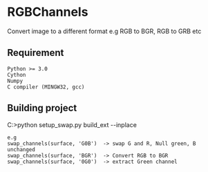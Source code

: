 # RGBChannels
Convert image to a different format e.g RGB to BGR, RGB to GRB etc 

## Requirement 
```
Python >= 3.0
Cython 
Numpy
C compiler (MINGW32, gcc)
```

## Building project
C:\>python setup_swap.py build_ext --inplace

```
e.g 
swap_channels(surface, 'G0B')  -> swap G and R, Null green, B unchanged
swap_channels(surface, 'BGR')  -> Convert RGB to BGR
swap_channels(surface, '0G0')  -> extract Green channel
```

